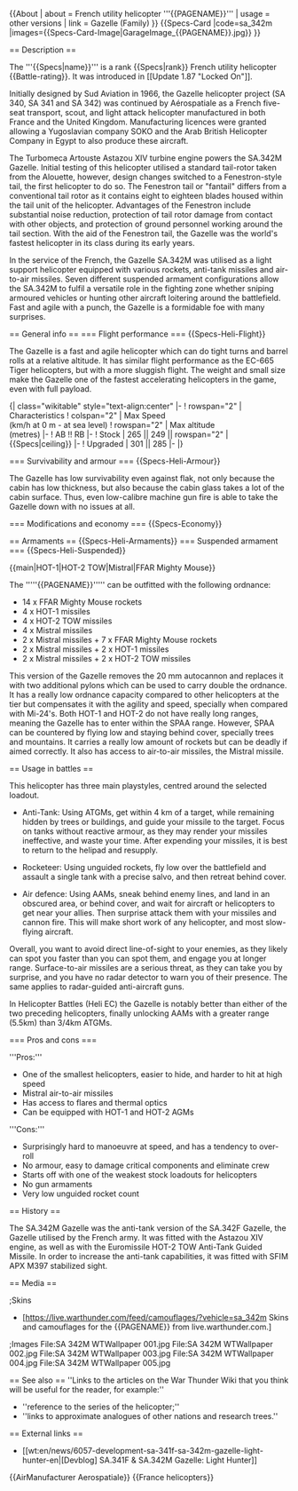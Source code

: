 {{About
| about = French utility helicopter '''{{PAGENAME}}'''
| usage = other versions
| link = Gazelle (Family)
}}
{{Specs-Card
|code=sa_342m
|images={{Specs-Card-Image|GarageImage_{{PAGENAME}}.jpg}}
}}

== Description ==
<!-- ''In the description, the first part should be about the history of and the creation and combat usage of the helicopter, as well as its key features. In the second part, tell the reader about the helicopter in the game. Insert a screenshot of the vehicle, so that if the novice player does not remember the vehicle by name, he will immediately understand what kind of vehicle the article is talking about.'' -->
The '''{{Specs|name}}''' is a rank {{Specs|rank}} French utility helicopter {{Battle-rating}}. It was introduced in [[Update 1.87 "Locked On"]].

Initially designed by Sud Aviation in 1966, the Gazelle helicopter project (SA 340, SA 341 and SA 342) was continued by Aérospatiale as a French five-seat transport, scout, and light attack helicopter manufactured in both France and the United Kingdom.  Manufacturing licences were granted allowing a Yugoslavian company SOKO and the Arab British Helicopter Company in Egypt to also produce these aircraft.

The Turbomeca Artouste Astazou XIV turbine engine powers the SA.342M Gazelle.  Initial testing of this helicopter utilised a standard tail-rotor taken from the Alouette, however, design changes switched to a Fenestron-style tail, the first helicopter to do so. The Fenestron tail or "fantail" differs from a conventional tail rotor as it contains eight to eighteen blades housed within the tail unit of the helicopter. Advantages of the Fenestron include substantial noise reduction, protection of tail rotor damage from contact with other objects, and protection of ground personnel working around the tail section. With the aid of the Fenestron tail, the Gazelle was the world's fastest helicopter in its class during its early years.

In the service of the French, the Gazelle SA.342M was utilised as a light support helicopter equipped with various rockets, anti-tank missiles and air-to-air missiles. Seven different suspended armament configurations allow the SA.342M to fulfil a versatile role in the fighting zone whether sniping armoured vehicles or hunting other aircraft loitering around the battlefield. Fast and agile with a punch, the Gazelle is a formidable foe with many surprises.

== General info ==
=== Flight performance ===
{{Specs-Heli-Flight}}
<!-- ''Describe how the helicopter behaves in the air. Speed, manoeuvrability, acceleration and allowable loads - these are the most important characteristics of the vehicle.'' -->
The Gazelle is a fast and agile helicopter which can do tight turns and barrel rolls at a relative altitude. It has similar flight performance as the EC-665 Tiger helicopters, but with a more sluggish flight. The weight and small size make the Gazelle one of the fastest accelerating helicopters in the game, even with full payload.

{| class="wikitable" style="text-align:center"
|-
! rowspan="2" | Characteristics
! colspan="2" | Max Speed<br>(km/h at 0 m - at sea level)
! rowspan="2" | Max altitude<br>(metres)
|-
! AB !! RB
|-
! Stock
| 265 || 249 || rowspan="2" | {{Specs|ceiling}}
|-
! Upgraded
| 301 || 285
|-
|}

=== Survivability and armour ===
{{Specs-Heli-Armour}}
<!-- ''Examine the survivability of the helicopter. Note how vulnerable the structure is and how secure the pilot is, whether the fuel tanks are armoured, etc. Describe the armour, if there is any, and also mention the vulnerability of other critical systems.'' -->
The Gazelle has low survivability even against flak, not only because the cabin has low thickness, but also because the cabin glass takes a lot of the cabin surface. Thus, even low-calibre machine gun fire is able to take the Gazelle down with no issues at all.

=== Modifications and economy ===
{{Specs-Economy}}

== Armaments ==
{{Specs-Heli-Armaments}}
=== Suspended armament ===
{{Specs-Heli-Suspended}}
<!-- ''Describe the helicopter's suspended armament: additional cannons under the winglets, any bombs, and rockets. Since any helicopter is essentially only a platform for suspended weaponry, this section is significant and deserves your special attention. If there is no suspended weaponry remove this subsection.'' -->
{{main|HOT-1|HOT-2 TOW|Mistral|FFAR Mighty Mouse}}

The '''''{{PAGENAME}}''''' can be outfitted with the following ordnance:

* 14 x FFAR Mighty Mouse rockets
* 4 x HOT-1 missiles
* 4 x HOT-2 TOW missiles
* 4 x Mistral missiles
* 2 x Mistral missiles + 7 x FFAR Mighty Mouse rockets
* 2 x Mistral missiles + 2 x HOT-1 missiles
* 2 x Mistral missiles + 2 x HOT-2 TOW missiles

This version of the Gazelle removes the 20 mm autocannon and replaces it with two additional pylons which can be used to carry double the ordnance. It has a really low ordnance capacity compared to other helicopters at the tier but compensates it with the agility and speed, specially when compared with Mi-24's. Both HOT-1 and HOT-2 do not have really long ranges, meaning the Gazelle has to enter within the SPAA range. However, SPAA can be countered by flying low and staying behind cover, specially trees and mountains. It carries a really low amount of rockets but can be deadly if aimed correctly. It also has access to air-to-air missiles, the Mistral missile.

== Usage in battles ==
<!-- ''Describe the tactics of playing in a helicopter, the features of using the helicopter in a team and advice on tactics. Refrain from creating a "guide" - do not impose a single point of view, but instead, give the reader food for thought. Examine the most dangerous enemies and give recommendations on fighting them. If necessary, note the specifics of the game in different modes (AB, RB, SB).'' -->
This helicopter has three main playstyles, centred around the selected loadout.

* Anti-Tank: Using ATGMs, get within 4 km of a target, while remaining hidden by trees or buildings, and guide your missile to the target. Focus on tanks without reactive armour, as they may render your missiles ineffective, and waste your time. After expending your missiles, it is best to return to the helipad and resupply.

* Rocketeer: Using unguided rockets, fly low over the battlefield and assault a single tank with a precise salvo, and then retreat behind cover.

* Air defence: Using AAMs, sneak behind enemy lines, and land in an obscured area, or behind cover, and wait for aircraft or helicopters to get near your allies. Then surprise attack them with your missiles and cannon fire. This will make short work of any helicopter, and most slow-flying aircraft.

Overall, you want to avoid direct line-of-sight to your enemies, as they likely can spot you faster than you can spot them, and engage you at longer range. Surface-to-air missiles are a serious threat, as they can take you by surprise, and you have no radar detector to warn you of their presence. The same applies to radar-guided anti-aircraft guns.

In Helicopter Battles (Heli EC) the Gazelle is notably better than either of the two preceding helicopters, finally unlocking AAMs with a greater range (5.5km) than 3/4km ATGMs.

=== Pros and cons ===
<!-- ''Summarise and briefly evaluate the vehicle in terms of its characteristics and combat effectiveness. Mark its pros and cons in the bulleted list. Try not to use more than 6 points for each of the characteristics. Avoid using categorical definitions such as "bad", "good" and the like - use substitutions with softer forms such as "inadequate" and "effective".'' -->

'''Pros:'''

* One of the smallest helicopters, easier to hide, and harder to hit at high speed
* Mistral air-to-air missiles
* Has access to flares and thermal optics
* Can be equipped with HOT-1 and HOT-2 AGMs

'''Cons:'''

* Surprisingly hard to manoeuvre at speed, and has a tendency to over-roll
* No armour, easy to damage critical components and eliminate crew
* Starts off with one of the weakest stock loadouts for helicopters
* No gun armaments
* Very low unguided rocket count

== History ==
<!-- ''Describe the history of the creation and combat usage of the helicopter in more detail than in the introduction. If the historical reference turns out to be too long, take it to a separate article, taking a link to the article about the vehicle and adding a block "/History" (example: <nowiki>https://wiki.warthunder.com/(Vehicle-name)/History</nowiki>) and add a link to it here using the <code>main</code> template. Be sure to reference text and sources by using <code><nowiki><ref></ref></nowiki></code>, as well as adding them at the end of the article with <code><nowiki><references /></nowiki></code>. This section may also include the vehicle's dev blog entry (if applicable) and the in-game encyclopedia description (under <code><nowiki>=== In-game description ===</nowiki></code>, also if applicable).'' -->
The SA.342M Gazelle was the anti-tank version of the SA.342F Gazelle, the Gazelle utilised by the French army. It was fitted with the Astazou XIV engine, as well as with the Euromissile HOT-2 TOW Anti-Tank Guided Missile. In order to increase the anti-tank capabilities, it was fitted with SFIM APX M397 stabilized sight.

== Media ==
<!-- ''Excellent additions to the article would be video guides, screenshots from the game, and photos.'' -->

;Skins

* [https://live.warthunder.com/feed/camouflages/?vehicle=sa_342m Skins and camouflages for the {{PAGENAME}} from live.warthunder.com.]

;Images
<gallery mode="packed" heights="150">
File:SA 342M WTWallpaper 001.jpg
File:SA 342M WTWallpaper 002.jpg
File:SA 342M WTWallpaper 003.jpg
File:SA 342M WTWallpaper 004.jpg
File:SA 342M WTWallpaper 005.jpg
</gallery>

== See also ==
''Links to the articles on the War Thunder Wiki that you think will be useful for the reader, for example:''

* ''reference to the series of the helicopter;''
* ''links to approximate analogues of other nations and research trees.''

== External links ==
<!-- ''Paste links to sources and external resources, such as:''
* ''topic on the official game forum;''
* ''other literature.'' -->

* [[wt:en/news/6057-development-sa-341f-sa-342m-gazelle-light-hunter-en|[Devblog] SA.341F & SA.342M Gazelle: Light Hunter]]

{{AirManufacturer Aerospatiale}}
{{France helicopters}}